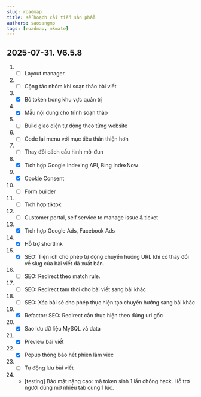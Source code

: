 ```yaml
---
slug: roadmap
title: Kế hoạch cải tiến sản phẩm
authors: saosangmo
tags: [roadmap, mkmate]
---
```


## 2025-07-31. V6.5.8
1. - [ ] Layout manager
3. - [ ] Cộng tác nhóm khi soạn thảo bài viết
4. - [x] Bỏ token trong khu vực quản trị
5. - [x] Mẫu nội dung cho trình soạn thảo
7. - [ ] Build giao diện tự động theo từng website
8. - [ ] Code lại menu với mục tiêu thân thiện hơn
9. - [ ] Thay đổi cách cấu hình mô-đun
10. - [x] Tích hợp Google Indexing API, Bing IndexNow
11. - [x] Cookie Consent
12. - [ ] Form builder
13. - [ ] Tích hợp tiktok
14. - [ ] Customer portal, self service to manage issue & ticket
15. - [x] Tích hợp Google Ads, Facebook Ads
16. - [x] Hỗ trợ shortlink
17. - [x] SEO: Tiện ích cho phép tự động chuyển hướng URL khi có thay đổi về slug của bài viết đã xuất bản.
18. - [ ] SEO: Redirect theo match rule.
19. - [ ] SEO: Redirect tạm thời cho bài viết sang bài khác
20. - [ ] SEO: Xóa bài sẽ cho phép thực hiện tạo chuyển hướng sang bài khác
21. - [x] Refactor: SEO: Redirect cần thực hiện theo đúng url gốc
22. - [x] Sao lưu dữ liệu MySQL và data
23. - [x] Preview bài viết
24. - [x] Popup thông báo hết phiên làm việc
25. - [ ] Tự động lưu bài viết
26. - [testing] Bảo mật nâng cao: mã token sinh 1 lần chống hack. Hỗ trợ người dùng mở nhiều tab cùng 1 lúc.
